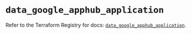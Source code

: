 # `data_google_apphub_application`

Refer to the Terraform Registry for docs: [`data_google_apphub_application`](https://registry.terraform.io/providers/hashicorp/google/6.27.0/docs/data-sources/apphub_application).
